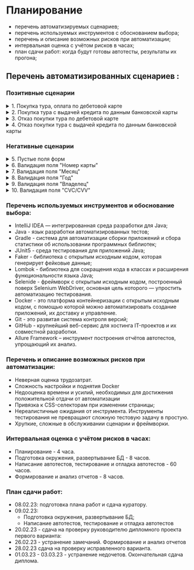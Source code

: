 # Планирование

- перечень автоматизируемых сценариев; 
- перечень используемых инструментов с обоснованием выбора;
- перечень и описание возможных рисков при автоматизации;
- интервальная оценка с учётом рисков в часах;
- план сдачи работ: когда будут готовы автотесты, результаты их прогона;
<!-- отчёт по автоматизации: оформляется в виде файла с именем Plan.md и заливается в репозиторий вашего проекта.-->

## Перечень автоматизированных сценариев </a>:
### Позитивные сценарии

<details> <summary> 1. Покупка тура, оплата по дебетовой карте </summary>

- **Предусловие**:
    - Пользователь находится на странице веб-сервиса
    - У пользователя валидная карта (номер карты:4444 4444 4444 4441,)
- **Шаги**:
    - Нажать кнопку "Купить"
    - В поле формы ввести данные карты (номер карты:4444 4444 4444 4441, месяц и год действия карты, Владелец, CVC)
    - Нажать кнопку продолжить
- **Ожидаемый результат**. Заявка одобрена банком, сообщение: "Успешно! Операция одобрена Банком".

</details>

<details> <summary> 2. Покупка тура с выдачей кредита по данным банковской карты </summary>

- **Предусловие**:
    - Пользователь находится на странице веб-сервиса
    - У пользователя валидная карта (номер карты:4444 4444 4444 4441,)
- **Шаги**:
    - Нажать кнопку "Купить в кредит"
    - В поля форм ввести данные карты (номер карты:4444 4444 4444 4441, месяц и год действия карты, Владелец, CVC)
    - Нажать кнопку продолжить
- **Ожидаемый результат**. Заявка одобрена банком, сообщение: "Успешно! Операция одобрена Банком".

</details>

<details> <summary> 3. Отказ покупки тура по дебетовой карте </summary>

- **Предусловие**:
    - Пользователь находится на странице веб-сервиса
    - У пользователя валидная карта (номер карты:4444 4444 4444 4442,)
- **Шаги**:
    - Нажать кнопку "Купить"
    - В появившееся поля форм ввести данные карты (номер карты:4444 4444 4444 4442, месяц и год действия карты, владелец,
      CVC)
    - Нажать кнопку продолжить
- **Ожидаемый результат**. Всплывающее окно "Ошибка! Банк отказал в проведении операции".

</details>

<details> <summary> 4. Отказ покупки тура с выдачей кредита по данным банковской карты </summary>

- **Предусловие**:
    - Пользователь находится на странице веб-сервиса
    - У пользователя валидная карта (номер карты:4444 4444 4444 4442,)
- **Шаги**:
    - Нажать кнопку "Купить в кредит"
    - В появившееся поля форм ввести данные карты (номер карты:4444 4444 4444 4442, меяц и год действия карты, Владелец,
      CVC)
- **Ожидаемый результат**. Всплывающее окно "Ошибка! Банк отказал в проведении операции".

</details>

### Негативные сценарии

<details> <summary> 5. Пустые поля форм </summary>

- **Предусловие**:
    - Пользователь находится на странице веб-сервиса
    - У пользователя валидная карта (номер карты:4444 4444 4444 4441,)
- **Шаги**:
    - Нажать кнопку "Купить"
    - Появившееся поля форм оставить пустыми
- **Ожидаемый результат**. Все поля подсвечены красным цветом, сообщения об ошибке: «Неверный формат», «Поле обязательно для заполнения».

</details>


<details> <summary> 6. Валидация поля "Номер карты" </summary>

- **Предусловие**:
    - Пользователь находится на странице веб-сервиса
    - У пользователя валидная карта (номер карты:4444 4444 4444 4441,)
- **Шаги**:
    - Нажать кнопку "Купить"
    - В поле "Номер карты" ввести: количество цифр меньше 16, не валидные номера карт, символы отличные от цифр
- **Ожидаемый результат**. Поле «Номер карты» подсвечивается красным цветом, сообщение об ошибке: «Неверный формат».

</details>

<details> <summary> 7. Валидация поля "Месяц" </summary>

- **Предусловие**:
    - Пользователь находится на странице веб-сервиса
    - У пользователя валидная карта (номер карты:4444 4444 4444 4441,)
- **Шаги**:
    - Нажать кнопку "Купить"
    - В поле "Год" ввести текущий год
    - В поле "Месяц" ввести: текущий месяц и раннее, символы отличные от цифр
- **Ожидаемый результат**. Поле «Месяц» подсвечивается красным цветом, сообщение об ошибке: «Неверно указан срок действия карты».

</details>

<details> <summary> 8. Валидация поля "Год" </summary>

- **Предусловие**:
    - Пользователь находится на странице веб-сервиса
    - У пользователя валидная карта (номер карты:4444 4444 4444 4441,)
- **Шаги**:
    - Нажать кнопку "Купить"
    - В поле "Год" ввести год меньше текущего
    - В поле "Месяц" ввести: любой месяц
- **Ожидаемый результат**. Поле "Год" подсвечено красным, сообщение об ошибке "Истёк срок действия карты".

</details>

<details> <summary> 9. Валидация поля "Владелец" </summary>

- **Предусловие**:
    - Пользователь находится на странице веб-сервиса
    - У пользователя валидная карта (номер карты:4444 4444 4444 4441,)
- **Шаги**:
    - Нажать кнопку "Купить"
    - В появившемся поле "Владелец" ввести: Имя на кириллице, имя меньше двух букв, двойные имена
- **Ожидаемый результат**. Поле «Владелец» подсвечивается красным цветом, сообщение об ошибке: «Поле обязательно для заполнения».

</details>

<details> <summary> 10. Валидация поля "CVC/CVV" </summary>

- **Предусловие**:
    - Пользователь находится на странице веб-сервиса
    - У пользователя валидная карта (номер карты:4444 4444 4444 4441,)
- **Шаги**:
    - Нажать кнопку "Купить"
    - В появившемся поле "CVC/CVV" ввести: одну цифру, цве цифры, символы отличные от цифр
- **Ожидаемый результат**. Поле «CVC/CVV» подсвечивается красным цветом, сообщение об ошибке: «Неверный формат».

</details>


### Перечень используемых инструментов и обоснование выбора:
- IntelliJ IDEA —  интегрированная среда разработки для Java;
- Java - язык разработки автоматизированных тестов;
- Gradle - система для автоматизации сборки приложений и сбора статистики об использовании программных библиотек;
- JUnit5 -  среда тестирования для приложений Java;
- Faker - библиотека с открытым исходным кодом, которая генерирует фейковые данные;
- Lombok - библиотека для сокращения кода в классах и расширения функциональности языка Java;
- Selenide - фреймворк с открытым исходным кодом, построенный поверх Selenium WebDriver, основная цель которого — упростить автоматизацию тестирования.
- Docker - это платформа контейнеризации с открытым исходным кодом, с помощью которой можно автоматизировать создание приложений, их доставку и управление.
- Git - это развитая система контроля версий;
- GitHub - крупнейший веб-сервис для хостинга IT-проектов и их совместной разработки.
- Allure Framework – инструмент построения отчётов автотестов, упрощающий их анализ.

### Перечень и описание возможных рисков при автоматизации:
- Неверная оценка трудозатрат.
- Сложность настройки и поднятия Docker
- Недооценка времени и усилий, необходимых для достижения положительной отдачи от автоматизации
- Привязка к CSS-селекторам при изменении страницы;
- Нереалистичные ожидания от инструмента. Инструменты тестирования не превращают сложную тестовую задачу в простую.
- Хрупкие, сложные в обслуживании сценарии и фреймворки.

### Интервальная оценка с учётом рисков в часах:
- Планирование - 4 часа.
- Подготовка окружения, развертывание БД - 8 часов.
- Написание автотестов, тестирование и отладка автотестов - 60 часов.
- Формирование и анализ отчетов - 8 часов.

### План сдачи работ:
- 08.02.23: подготовка плана работ и сдача куратору.
- 09.02.23:
   - Подготовка окружения, развертывание БД;
   - Написание автотестов, тестирование и отладка автотестов
- 20.02.23 - сдача на проверку руководителю дипломного проекта первого варианта:
- 26.02.23 - устранение замечаний. Формирование и анализ отчетов
- 28.02.23 сдача на проверку исправленного варианта.
- 01.03.23 - 03.03.23 - устранение недочетов. Окончательная сдача диплома.